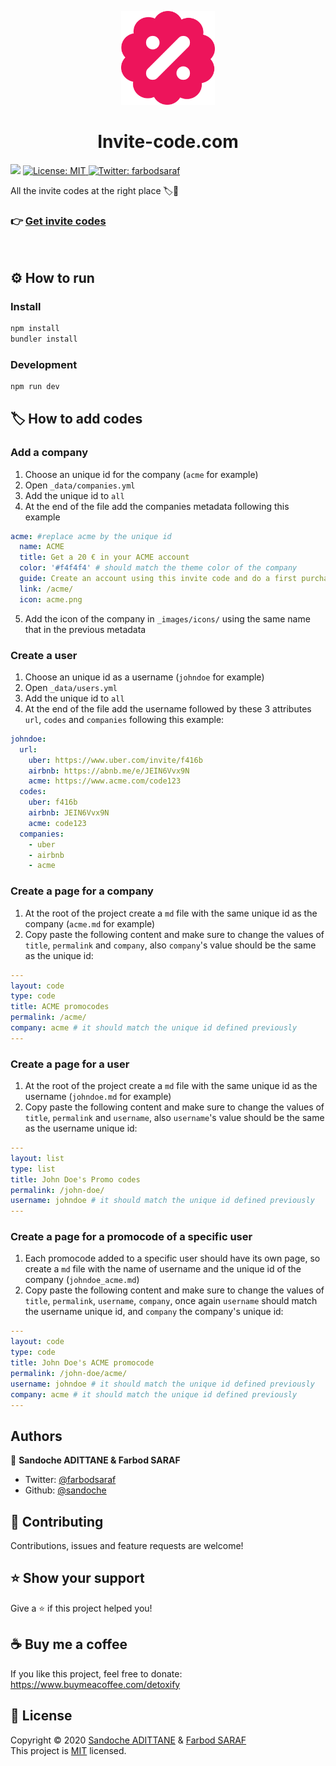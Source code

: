<p align="center">
  <img src="/icon.png" width="150">
</p>
<h1 align="center">Invite-code.com</h1>
<p>
  <img src="https://img.shields.io/badge/version-1.0.0-blue.svg?cacheSeconds=2592000" />
  <a href="/LICENSE">
    <img alt="License: MIT" src="https://img.shields.io/github/license/mashape/apistatus.svg" target="_blank" />
  </a>

  <a href="https://twitter.com/farbodsaraf">
    <img alt="Twitter: farbodsaraf" src="https://img.shields.io/twitter/follow/farbodsaraf.svg?style=social" target="_blank" />
  </a>
</p>

All the invite codes at the right place 🏷️🤑

### 👉 [Get invite codes](https://invite-code.com)
<br>

## ⚙️ How to run

### Install

```sh
npm install
bundler install
```

### Development

```sh
npm run dev
```
## 🏷️ How to add codes

### Add a company
1. Choose an unique id for the company (`acme` for example)
2. Open `_data/companies.yml`
3. Add the unique id to `all`
4. At the end of the file add the companies metadata following this example
```yaml
acme: #replace acme by the unique id
  name: ACME
  title: Get a 20 € in your ACME account
  color: '#f4f4f4' # should match the theme color of the company
  guide: Create an account using this invite code and do a first purchase
  link: /acme/
  icon: acme.png
```
5. Add the icon of the company in `_images/icons/` using the same name that in the previous metadata

### Create a user
1. Choose an unique id as a username (`johndoe` for example)
2. Open `_data/users.yml`
3. Add the unique id to `all`
4. At the end of the file add the username followed by these 3 attributes `url`, `codes` and `companies` following this example:
```yaml
johndoe:
  url:
    uber: https://www.uber.com/invite/f416b
    airbnb: https://abnb.me/e/JEIN6Vvx9N
    acme: https://www.acme.com/code123
  codes:
    uber: f416b
    airbnb: JEIN6Vvx9N
    acme: code123
  companies:
    - uber
    - airbnb
    - acme
```

### Create a page for a company
1. At the root of the project create a `md` file with the same unique id as the company (`acme.md` for example)
2. Copy paste the following content and make sure to change the values of `title`, `permalink` and `company`, also `company`'s value should be the same as the unique id:
```yaml
---
layout: code
type: code
title: ACME promocodes
permalink: /acme/
company: acme # it should match the unique id defined previously
---
```

### Create a page for a user
1. At the root of the project create a `md` file with the same unique id as the username (`johndoe.md` for example)
2. Copy paste the following content and make sure to change the values of `title`, `permalink` and `username`, also `username`'s value should be the same as the username unique id:
```yaml
---
layout: list
type: list
title: John Doe's Promo codes
permalink: /john-doe/
username: johndoe # it should match the unique id defined previously
---
```

### Create a page for a promocode of a specific user
1. Each promocode added to a specific user should have its own page, so create a `md` file with the name of username and the unique id of the company (`johndoe_acme.md`)
2. Copy paste the following content and make sure to change the values of `title`, `permalink`, `username`, `company`, once again `username` should match the username unique id, and `company` the company's unique id:
```yaml
---
layout: code
type: code
title: John Doe's ACME promocode
permalink: /john-doe/acme/
username: johndoe # it should match the unique id defined previously
company: acme # it should match the unique id defined previously
---
```

## Authors

👤 **Sandoche ADITTANE & Farbod SARAF**

* Twitter: [@farbodsaraf](https://twitter.com/farbodsaraf)
* Github: [@sandoche](https://github.com/sandoche)

## 🤝 Contributing

Contributions, issues and feature requests are welcome!

## ⭐️ Show your support

Give a ⭐️ if this project helped you!

## ☕️ Buy me a coffee 

If you like this project, feel free to donate: https://www.buymeacoffee.com/detoxify

## 📝 License

Copyright © 2020 [Sandoche ADITTANE](https://www.sandoche.com) & [Farbod SARAF](https://farbodsaraf.com/)<br />
This project is [MIT](/LICENSE) licensed.